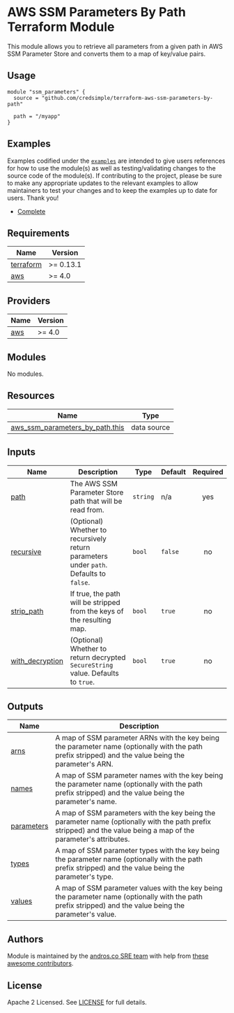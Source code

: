 # AWS SSM Parameters By Path Terraform Module

This module allows you to retrieve all parameters from a given path in AWS SSM Parameter Store and converts them to a map of key/value pairs.

## Usage

```hcl
module "ssm_parameters" {
  source = "github.com/credsimple/terraform-aws-ssm-parameters-by-path"

  path = "/myapp"
}
```

## Examples

Examples codified under the [`examples`](./examples/) are intended to give users references for how to use the module(s) as well as testing/validating changes to the source code of the module(s).  If contributing to the project, please be sure to make any appropriate updates to the relevant examples to allow maintainers to test your changes and to keep the examples up to date for users. Thank you!

- [Complete](./examples/complete)

<!-- markdownlint-disable -->
<!-- BEGINNING OF PRE-COMMIT-TERRAFORM DOCS HOOK -->
## Requirements

| Name | Version |
|------|---------|
| <a name="requirement_terraform"></a> [terraform](#requirement\_terraform) | >= 0.13.1 |
| <a name="requirement_aws"></a> [aws](#requirement\_aws) | >= 4.0 |

## Providers

| Name | Version |
|------|---------|
| <a name="provider_aws"></a> [aws](#provider\_aws) | >= 4.0 |

## Modules

No modules.

## Resources

| Name | Type |
|------|------|
| [aws_ssm_parameters_by_path.this](https://registry.terraform.io/providers/hashicorp/aws/latest/docs/data-sources/ssm_parameters_by_path) | data source |

## Inputs

| Name | Description | Type | Default | Required |
|------|-------------|------|---------|:--------:|
| <a name="input_path"></a> [path](#input\_path) | The AWS SSM Parameter Store path that will be read from. | `string` | n/a | yes |
| <a name="input_recursive"></a> [recursive](#input\_recursive) | (Optional) Whether to recursively return parameters under `path`. Defaults to `false`. | `bool` | `false` | no |
| <a name="input_strip_path"></a> [strip\_path](#input\_strip\_path) | If true, the path will be stripped from the keys of the resulting map. | `bool` | `true` | no |
| <a name="input_with_decryption"></a> [with\_decryption](#input\_with\_decryption) | (Optional) Whether to return decrypted `SecureString` value. Defaults to `true`. | `bool` | `true` | no |

## Outputs

| Name | Description |
|------|-------------|
| <a name="output_arns"></a> [arns](#output\_arns) | A map of SSM parameter ARNs with the key being the parameter name (optionally with the path prefix stripped) and the value being the parameter's ARN. |
| <a name="output_names"></a> [names](#output\_names) | A map of SSM parameter names with the key being the parameter name (optionally with the path prefix stripped) and the value being the parameter's name. |
| <a name="output_parameters"></a> [parameters](#output\_parameters) | A map of SSM parameters with the key being the parameter name (optionally with the path prefix stripped) and the value being a map of the parameter's attributes. |
| <a name="output_types"></a> [types](#output\_types) | A map of SSM parameter types with the key being the parameter name (optionally with the path prefix stripped) and the value being the parameter's type. |
| <a name="output_values"></a> [values](#output\_values) | A map of SSM parameter values with the key being the parameter name (optionally with the path prefix stripped) and the value being the parameter's value. |
<!-- END OF PRE-COMMIT-TERRAFORM DOCS HOOK -->
<!-- markdownlint-restore -->
## Authors

Module is maintained by the [andros.co SRE team](https://andros.co) with help from [these awesome contributors](https://github.com/credsimple/terraform-aws-datadog-privatelink/graphs/contributors).

## License

Apache 2 Licensed. See [LICENSE](https://github.com/credsimple/terraform-aws-datadog-privatelink/tree/master/LICENSE) for full details.
